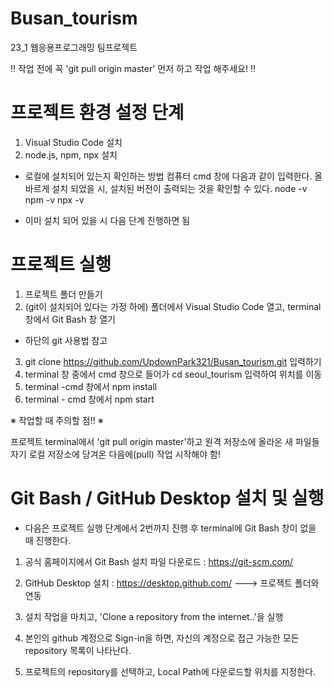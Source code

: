 # Busan_tourism

23_1 웹응용프로그래밍 팀프로젝트

‼ 작업 전에 꼭 'git pull origin master' 먼저 하고 작업 해주세요! ‼

# 프로젝트 환경 설정 단계

1. Visual Studio Code 설치
2. node.js, npm, npx 설치

- 로컬에 설치되어 있는지 확인하는 방법
  컴퓨터 cmd 창에 다음과 같이 입력한다.
  올바르게 설치 되었을 시, 설치된 버전이 출력되는 것을 확인할 수 있다.
  node -v
  npm -v
  npx -v

- 이미 설치 되어 있을 시 다음 단계 진행하면 됨

# 프로젝트 실행

1. 프로젝트 폴더 만들기
2. (git이 설치되어 있다는 가정 하에) 폴더에서 Visual Studio Code 열고, terminal 창에서 Git Bash 창 열기

- 하단의 git 사용법 참고

3. git clone https://github.com/UpdownPark321/Busan_tourism.git 입력하기
4. terminal 창 중에서 cmd 창으로 들어가 cd seoul_tourism 입력하여 위치를 이동
5. terminal -cmd 창에서 npm install
6. terminal - cmd 창에서 npm start

※ 작업할 때 주의할 점!! ※

프로젝트 terminal에서 'git pull origin master'하고 원격 저장소에 올라온 새 파일들 자기 로컬 저장소에 당겨온 다음에(pull) 작업 시작해야 함!

# Git Bash / GitHub Desktop 설치 및 실행

- 다음은 프로젝트 실행 단계에서 2번까지 진행 후 terminal에 Git Bash 창이 없을 때 진행한다.

1. 공식 홈페이지에서 Git Bash 설치 파일 다운로드
   : https://git-scm.com/

2. GitHub Desktop 설치
   : https://desktop.github.com/
   ---> 프로젝트 폴더와 연동

3. 설치 작업을 마치고, 'Clone a repository from the internet..'을 실행

4. 본인의 github 계정으로 Sign-in을 하면, 자신의 계정으로 접근 가능한 모든 repository 목록이 나타난다.

5. 프로젝트의 repository를 선택하고, Local Path에 다운로드할 위치를 지정한다.
